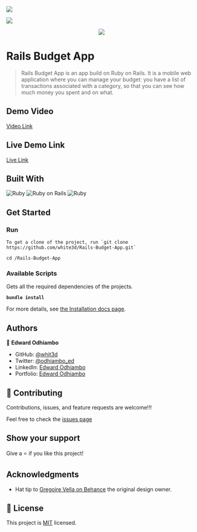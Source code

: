 ![](https://img.shields.io/badge/Microverse-blueviolet)

![](https://media.giphy.com/media/wOvgSQVwgMRSUfgyxb/giphy.gif)

<p align="center">
  <img src="https://media.giphy.com/media/wOvgSQVwgMRSUfgyxb/giphy.gif" />
</p>

# Rails Budget App

> Rails Budget App is an app build on Ruby on Rails. It is a mobile web application where you can manage your budget: you have a list of transactions associated with a category, so that you can see how much money you spent and on what.

## Demo Video

[Video Link](https://loom.com/share/96758514a8f94be9b52ebe052f671c7c)

## Live Demo Link

[Live Link](https://rails-budget-app-white3d.herokuapp.com/)

## Built With

![Ruby](https://icongr.am/devicon/ruby-original.svg?size=50&color=currentColor)
![Ruby on Rails](https://icongr.am/devicon/rails-original-wordmark.svg?size=50&color=currentColor)
![Ruby](https://icongr.am/devicon/postgresql-original.svg?size=50&color=currentColor)

## Get Started

### Run

```
To get a clone of the project, run `git clone https://github.com/white3d/Rails-Budget-App.git`
```

```
cd /Rails-Budget-App
```


### Available Scripts

Gets all the required dependencies of the projects.

**`bundle install`**

For more details, see [the Installation docs page](https://www.ruby-lang.org/en/).

## Authors

👤 **Edward Odhiambo**

- GitHub: [@whit3d](https://github.com/white3d)
- Twitter: [@odhiambo_ed](https://twitter.com/odhiambo_ed)
- LinkedIn: [Edward Odhiambo](https://www.linkedin.com/in/edward-odhiambo-6a462a21b/)
- Portfolio: [Edward Odhiambo](https://edwardodhiambo.com/)

## 🤝 Contributing

Contributions, issues, and feature requests are welcome!!!

Feel free to check the [issues page](https://github.com/white3d/Rails-Budget-App/issues)

## Show your support

Give a ⭐️ if you like this project!

## Acknowledgments

- Hat tip to [Gregoire Vella on Behance](https://www.behance.net/gregoirevella) the original design owner.

## 📝 License

This project is [MIT](./LICENSE) licensed.
